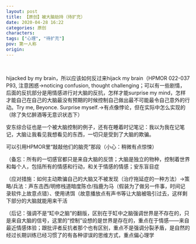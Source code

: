 ```yaml
---
layout: post
title: 【原创】被大脑劫持（待扩充）
date: 2020-04-28 16:22
categories: 原创
characters: 
tags: ["心理", "待扩充"]
pov: 第一人称
origin: 
---
```


<br>

hijacked by my brain，所以应该如何反过来hijack my brain（HPMOR 022-037 P93, 注意困惑→noticing confusion, thought challenging；可以有一些剧情，后面的反抗部分是用情感进行对大脑的反抗，怎样才能surprise my mind，怎样才能自己在自己的大脑最没有预期的时候控制自己做出最不可能最令自己意外的行动。Try me, Beyonce. Surprise myself.→有点像悖论，但在实际中怎么实现的（除了失忆醉酒等无意识状态下）

安东综合征也是一个被大脑控制的例子，还有在睡着时记笔记：我以为我在记笔记，大脑让我看见我想看见的东西，一切只是受到了大脑的欺骗。

可以引用HPMOR里“敲敲他们的脑壳”那段（小心：稍微有点惊悚）

（备忘：所有的一切感官都只是来自大脑的反馈；大脑是独立的物种，控制着世界和每个人，包括所有的情感和行动，和关于情感的情感；安东盲目症

（应对措施：如何主动欺骗自己的大脑又不被发现（治疗拖延症的一种方法）→策略/兵法：声东击西/明修栈道暗度陈仓/指鹿为马（假装为了做另一件事，时间记录软件上故意点错）、使用诱饵（故意播放点有声书等让大脑被吸引过去，这样剩下部分的大脑就能用来干活

（后记：强调不是“缸中之脑”的翻版，区别在于缸中之脑强调世界是不存在的，只是来自大脑的信号，这里的“控制”设想的是世界是存在的，重点在于情感——来自最近情感体验；跟批评者反抗者那个也有区别，重点不是强调分裂矛盾，是自然的经过长期训练已经习惯了的有各种谬误的思维方式，重点偏心理学
